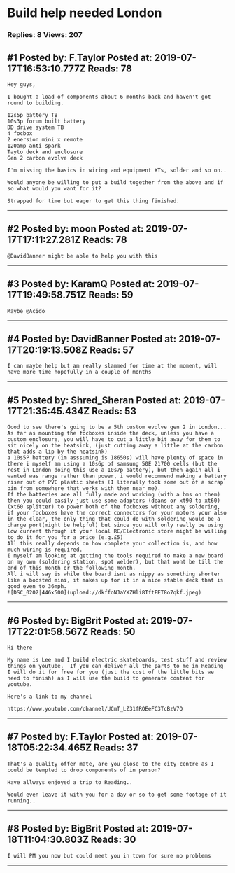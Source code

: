 # Build help needed London

### Replies: 8 Views: 207

## \#1 Posted by: F.Taylor Posted at: 2019-07-17T16:53:10.777Z Reads: 78

```
Hey guys,

I bought a load of components about 6 months back and haven't got round to building. 

12s5p battery TB
10s3p forum built battery
DD drive system TB
4 focbox 
2 enersion mini x remote
120amp anti spark
Tayto deck and enclosure
Gen 2 carbon evolve deck

I'm missing the basics in wiring and equipment XTs, solder and so on..

Would anyone be willing to put a build together from the above and if so what would you want for it?

Strapped for time but eager to get this thing finished.
```

---
## \#2 Posted by: moon Posted at: 2019-07-17T17:11:27.281Z Reads: 78

```
@DavidBanner might be able to help you with this
```

---
## \#3 Posted by: KaramQ Posted at: 2019-07-17T19:49:58.751Z Reads: 59

```
Maybe @Acido
```

---
## \#4 Posted by: DavidBanner Posted at: 2019-07-17T20:19:13.508Z Reads: 57

```
I can maybe help but am really slammed for time at the moment, will have more time hopefully in a couple of months
```

---
## \#5 Posted by: Shred_Sheran Posted at: 2019-07-17T21:35:45.434Z Reads: 53

```
Good to see there's going to be a 5th custom evolve gen 2 in London...
As far as mounting the focboxes inside the deck, unless you have a custom enclosure, you will have to cut a little bit away for them to sit nicely on the heatsink, (just cutting away a little at the carbon that adds a lip by the heatsink)
a 10s5P battery (im asssuming is 18650s) will have plenty of space in there i myself am using a 10s6p of samsung 50E 21700 cells (but the rest in London doing this use a 10s7p battery), but then again all i wanted was range rather than power, i would recommend making a battery riser out of PVC plastic sheets (I literally took some out of a scrap bin from somewhere that works with them near me).
If the batteries are all fully made and working (with a bms on them) then you could easily just use some adapters (deans or xt90 to xt60)(xt60 splitter) to power both of the focboxes without any soldering, if your focboxes have the correct connectors for your motors your also in the clear, the only thing that could do with soldering would be a charge port(might be helpful) but since you will only really be using low current through it your local RC/Electronic store might be willing to do it for you for a price (e.g.£5)
All this really depends on how complete your collection is, and how much wiring is required.
I myself am looking at getting the tools required to make a new board on my own (soldering station, spot welder), but that wont be till the end of this month or the following month.
All i will say is while the board isnt as nippy as something shorter like a boosted mini, it makes up for it in a nice stable deck that is good even to 36mph.
![DSC_0202|446x500](upload://dkffoNJaYXZHli8TftFET8o7qkf.jpeg)
```

---
## \#6 Posted by: BigBrit Posted at: 2019-07-17T22:01:58.567Z Reads: 50

```
Hi there

My name is Lee and I build electric skateboards, test stuff and review things on youtube.  If you can deliver all the parts to me in Reading I will do it for free for you (just the cost of the little bits we need to finish) as I will use the build to generate content for youtube.

Here's a link to my channel

https://www.youtube.com/channel/UCmT_LZ31fROEeFC3TcBzV7Q
```

---
## \#7 Posted by: F.Taylor Posted at: 2019-07-18T05:22:34.465Z Reads: 37

```
That's a quality offer mate, are you close to the city centre as I could be tempted to drop components of in person?

Have allways enjoyed a trip to Reading..

Would even leave it with you for a day or so to get some footage of it running..
```

---
## \#8 Posted by: BigBrit Posted at: 2019-07-18T11:04:30.803Z Reads: 30

```
I will PM you now but could meet you in town for sure no problems
```

---
